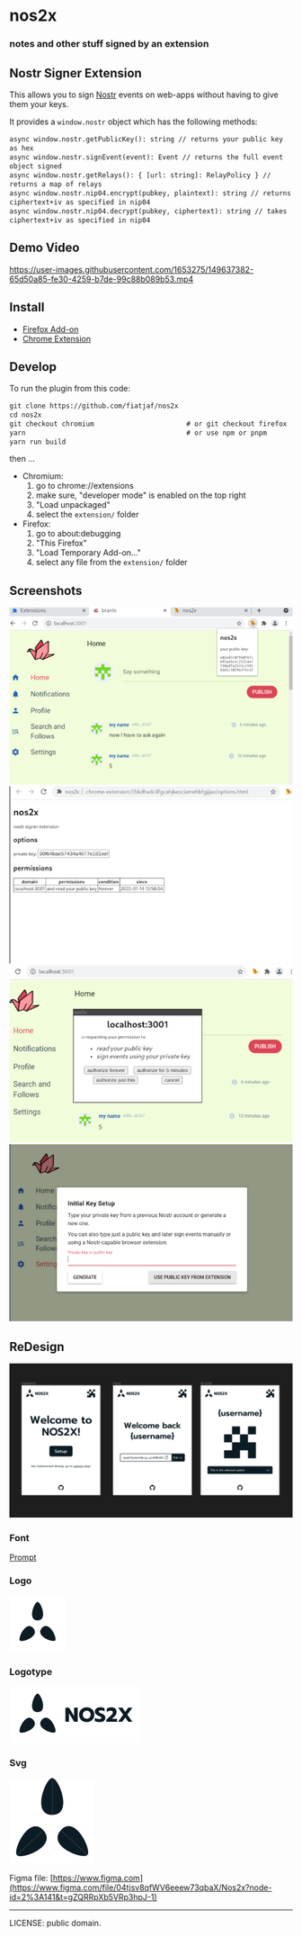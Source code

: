 # nos2x
### notes and other stuff signed by an extension

## Nostr Signer Extension

This allows you to sign [Nostr](https://github.com/fiatjaf/nostr) events on web-apps without having to give them your keys.

It provides a `window.nostr` object which has the following methods:

```
async window.nostr.getPublicKey(): string // returns your public key as hex
async window.nostr.signEvent(event): Event // returns the full event object signed
async window.nostr.getRelays(): { [url: string]: RelayPolicy } // returns a map of relays
async window.nostr.nip04.encrypt(pubkey, plaintext): string // returns ciphertext+iv as specified in nip04
async window.nostr.nip04.decrypt(pubkey, ciphertext): string // takes ciphertext+iv as specified in nip04
```

## Demo Video

https://user-images.githubusercontent.com/1653275/149637382-65d50a85-fe30-4259-b7de-99c88b089b53.mp4

## Install

* [Firefox Add-on](https://addons.mozilla.org/en-US/firefox/addon/nos2x/)
* [Chrome Extension](https://chrome.google.com/webstore/detail/nos2x/kpgefcfmnafjgpblomihpgmejjdanjjp)

## Develop

To run the plugin from this code:

```
git clone https://github.com/fiatjaf/nos2x
cd nos2x
git checkout chromium                       # or git checkout firefox
yarn                                        # or use npm or pnpm
yarn run build
```

then ...

* Chromium:
  1. go to chrome://extensions
  2. make sure, "developer mode" is enabled on the top right
  3. "Load unpackaged"
  4. select the `extension/` folder
* Firefox:
  1. go to about:debugging
  2. "This Firefox"
  3. "Load Temporary Add-on..."
  4. select any file from the `extension/` folder

## Screenshots

![](assets/screenshot1.png)
![](assets/screenshot2.png)
![](assets/screenshot3.png)
![](assets/screenshot4.png)

## ReDesign

![Demo Redesign](assets/demo-design.png)

### Font

[Prompt](https://fonts.google.com/specimen/Prompt?preview.text=NOS2X&preview.size=48&preview.text_type=custom&query=Prompt&category=Sans+Serif&subset=latin&noto.script=Latn)

### Logo
![nos2x logo](assets/icon.png)
### Logotype
![nos2x logotype](assets/logotype.png)
### Svg
![nos2x svg logo](assets/logo.svg)

Figma file: [https://www.figma.com](https://www.figma.com/file/04tjsv8qfWV6eeew73qbaX/Nos2x?node-id=2%3A141&t=gZQRRpXb5VRp3hpJ-1)

---

LICENSE: public domain.